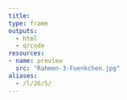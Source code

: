 ```yaml
---
title:
type: frame
outputs:
  - html
  - qrcode
resources:
- name: preview
  src: "Rahmen-3-Fuenkchen.jpg"
aliases:
  - /l/26/5/
---
```


